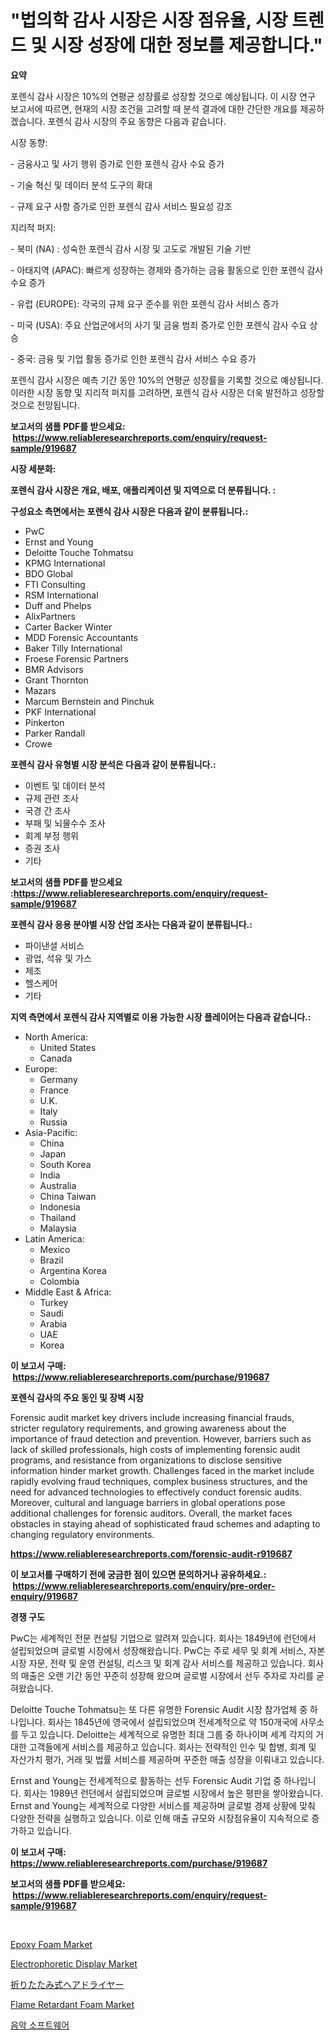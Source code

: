 <p><h1>"법의학 감사 시장은 시장 점유율, 시장 트렌드 및 시장 성장에 대한 정보를 제공합니다."</h1></p><p><strong>요약</strong></p>
<p><p>포렌식 감사 시장은 10%의 연평균 성장률로 성장할 것으로 예상됩니다. 이 시장 연구 보고서에 따르면, 현재의 시장 조건을 고려할 때 분석 결과에 대한 간단한 개요를 제공하겠습니다. 포렌식 감사 시장의 주요 동향은 다음과 같습니다.</p><p>시장 동향:</p><p>- 금융사고 및 사기 행위 증가로 인한 포렌식 감사 수요 증가</p><p>- 기술 혁신 및 데이터 분석 도구의 확대</p><p>- 규제 요구 사항 증가로 인한 포렌식 감사 서비스 필요성 강조</p><p>지리적 퍼지:</p><p>- 북미 (NA) : 성숙한 포렌식 감사 시장 및 고도로 개발된 기술 기반</p><p>- 아태지역 (APAC): 빠르게 성장하는 경제와 증가하는 금융 활동으로 인한 포렌식 감사 수요 증가</p><p>- 유럽 (EUROPE): 각국의 규제 요구 준수를 위한 포렌식 감사 서비스 증가</p><p>- 미국 (USA): 주요 산업군에서의 사기 및 금융 범죄 증가로 인한 포렌식 감사 수요 상승</p><p>- 중국: 금융 및 기업 활동 증가로 인한 포렌식 감사 서비스 수요 증가</p><p>포렌식 감사 시장은 예측 기간 동안 10%의 연평균 성장률을 기록할 것으로 예상됩니다. 이러한 시장 동향 및 지리적 퍼지를 고려하면, 포렌식 감사 시장은 더욱 발전하고 성장할 것으로 전망됩니다.</p></p>
<p><strong>보고서의 샘플 PDF를 받으세요: &nbsp;<a href="https://www.reliableresearchreports.com/enquiry/request-sample/919687">https://www.reliableresearchreports.com/enquiry/request-sample/919687</a></strong></p>
<p><strong>시장 세분화:</strong></p>
<p><strong> 포렌식 감사 시장은 개요, 배포, 애플리케이션 및 지역으로 더 분류됩니다. :</strong></p>
<p><strong>구성요소 측면에서는 포렌식 감사 시장은 다음과 같이 분류됩니다.:</strong></p>
<p><ul><li>PwC</li><li>Ernst and Young</li><li>Deloitte Touche Tohmatsu</li><li>KPMG International</li><li>BDO Global</li><li>FTI Consulting</li><li>RSM International</li><li>Duff and Phelps</li><li>AlixPartners</li><li>Carter Backer Winter</li><li>MDD Forensic Accountants</li><li>Baker Tilly International</li><li>Froese Forensic Partners</li><li>BMR Advisors</li><li>Grant Thornton</li><li>Mazars</li><li>Marcum Bernstein and Pinchuk</li><li>PKF International</li><li>Pinkerton</li><li>Parker Randall</li><li>Crowe</li></ul></p>
<p><strong> 포렌식 감사 유형별 시장 분석은 다음과 같이 분류됩니다.:</strong></p>
<p><ul><li>이벤트 및 데이터 분석</li><li>규제 관련 조사</li><li>국경 간 조사</li><li>부패 및 뇌물수수 조사</li><li>회계 부정 행위</li><li>증권 조사</li><li>기타</li></ul></p>
<p><strong>보고서의 샘플 PDF를 받으세요 :<a href="https://www.reliableresearchreports.com/enquiry/request-sample/919687">https://www.reliableresearchreports.com/enquiry/request-sample/919687</a></strong></p>
<p><strong> 포렌식 감사 응용 분야별 시장 산업 조사는 다음과 같이 분류됩니다.:</strong></p>
<p><ul><li>파이낸셜 서비스</li><li>광업, 석유 및 가스</li><li>제조</li><li>헬스케어</li><li>기타</li></ul></p>
<p><strong>지역 측면에서 포렌식 감사 지역별로 이용 가능한 시장 플레이어는 다음과 같습니다.:</strong></p>
<p><ul>
    <li>
        North America:
        <ul>
            <li>United States</li>
            <li>Canada</li>
        </ul>
    </li>
    <li>
        Europe:
        <ul>
            <li>Germany</li>
            <li>France</li>
            <li>U.K.</li>
            <li>Italy</li>
            <li>Russia</li>
        </ul>
    </li>
    <li>
        Asia-Pacific:
        <ul>
            <li>China</li>
            <li>Japan</li>
            <li>South Korea</li>
            <li>India</li>
            <li>Australia</li>
            <li>China Taiwan</li>
            <li>Indonesia</li>
            <li>Thailand</li>
            <li>Malaysia</li>
        </ul>
    </li>
    <li>
        Latin America:
        <ul>
            <li>Mexico</li>
            <li>Brazil</li>
            <li>Argentina Korea</li>
            <li>Colombia</li>
        </ul>
    </li>
    <li>
        Middle East & Africa:
        <ul>
            <li>Turkey</li>
            <li>Saudi</li>
            <li>Arabia</li>
            <li>UAE</li>
            <li>Korea</li>
        </ul>
    </li>
    </ul></p>
<p><strong>이 보고서 구매: &nbsp;<a href="https://www.reliableresearchreports.com/purchase/919687">https://www.reliableresearchreports.com/purchase/919687</a></strong></p>
<p><strong>포렌식 감사의 주요 동인 및 장벽 시장</strong></p>
<p><p>Forensic audit market key drivers include increasing financial frauds, stricter regulatory requirements, and growing awareness about the importance of fraud detection and prevention. However, barriers such as lack of skilled professionals, high costs of implementing forensic audit programs, and resistance from organizations to disclose sensitive information hinder market growth. Challenges faced in the market include rapidly evolving fraud techniques, complex business structures, and the need for advanced technologies to effectively conduct forensic audits. Moreover, cultural and language barriers in global operations pose additional challenges for forensic auditors. Overall, the market faces obstacles in staying ahead of sophisticated fraud schemes and adapting to changing regulatory environments.</p></p>
<p><strong><a href="https://www.reliableresearchreports.com/forensic-audit-r919687">https://www.reliableresearchreports.com/forensic-audit-r919687</a></strong></p>
<p><strong>이 보고서를 구매하기 전에 궁금한 점이 있으면 문의하거나 공유하세요.: &nbsp;<a href="https://www.reliableresearchreports.com/enquiry/pre-order-enquiry/919687">https://www.reliableresearchreports.com/enquiry/pre-order-enquiry/919687</a></strong></p>
<p><strong>경쟁 구도</strong></p>
<p><p>PwC는 세계적인 전문 컨설팅 기업으로 알려져 있습니다. 회사는 1849년에 런던에서 설립되었으며 글로벌 시장에서 성장해왔습니다. PwC는 주로 세무 및 회계 서비스, 자본시장 자문, 전략 및 운영 컨설팅, 리스크 및 회계 감사 서비스를 제공하고 있습니다. 회사의 매출은 오랜 기간 동안 꾸준히 성장해 왔으며 글로벌 시장에서 선두 주자로 자리를 굳혀왔습니다.</p><p>Deloitte Touche Tohmatsu는 또 다른 유명한 Forensic Audit 시장 참가업체 중 하나입니다. 회사는 1845년에 영국에서 설립되었으며 전세계적으로 약 150개국에 사무소를 두고 있습니다. Deloitte는 세계적으로 유명한 최대 그룹 중 하나이며 세계 각지의 거대한 고객들에게 서비스를 제공하고 있습니다. 회사는 전략적인 인수 및 합병, 회계 및 자산가치 평가, 거래 및 법률 서비스를 제공하며 꾸준한 매출 성장을 이뤄내고 있습니다.</p><p>Ernst and Young는 전세계적으로 활동하는 선두 Forensic Audit 기업 중 하나입니다. 회사는 1989년 런던에서 설립되었으며 글로벌 시장에서 높은 평판을 쌓아왔습니다. Ernst and Young는 세계적으로 다양한 서비스를 제공하며 글로벌 경제 상황에 맞춰 다양한 전략을 실행하고 있습니다. 이로 인해 매출 규모와 시장점유율이 지속적으로 증가하고 있습니다.</p></p>
<p><strong>이 보고서 구매: &nbsp; <a href="https://www.reliableresearchreports.com/purchase/919687">https://www.reliableresearchreports.com/purchase/919687</a></strong></p>
<p><strong>보고서의 샘플 PDF를 받으세요: &nbsp;<a href="https://www.reliableresearchreports.com/enquiry/request-sample/919687">https://www.reliableresearchreports.com/enquiry/request-sample/919687</a></strong><strong></strong></p>
<p>&nbsp;</p>
<p><p><a href="https://issuu.com/reportprime-2/docs/epoxy-foam-market-size-2030.pptx">Epoxy Foam Market</a></p><p><a href="https://github.com/julyju69/Market-Research-Report-List-2/blob/main/electrophoretic-display-market.md">Electrophoretic Display Market</a></p><p><a href="https://github.com/AaronVargas43/Market-Research-Report-List-1/blob/main/815486922404.md">折りたたみ式ヘアドライヤー</a></p><p><a href="https://issuu.com/reportprime-2/docs/flame-retardant-foam-market-size-2030.pptx">Flame Retardant Foam Market</a></p><p><a href="https://medium.com/@cierrahayes645/%EC%9D%8C%EC%95%85-%EC%86%8C%ED%94%84%ED%8A%B8%EC%9B%A8%EC%96%B4-%EC%8B%9C%EC%9E%A5-%EB%B3%B4%EA%B3%A0%EC%84%9C%EB%8A%94-%EC%9D%B4-%EC%8B%9C%EC%9E%A5%EC%9D%98-%EC%B5%9C%EC%8B%A0-%ED%8A%B8%EB%A0%8C%EB%93%9C%EC%99%80-%EC%84%B1%EC%9E%A5-%EA%B8%B0%ED%9A%8C%EB%A5%BC-%EB%B3%B4%EC%97%AC%EC%A4%8D%EB%8B%88%EB%8B%A4-96ef08064d94">음악 소프트웨어</a></p></p>
